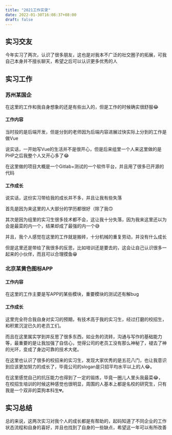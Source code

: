 ```yaml
---
title: "2021工作实录"
date: 2022-01-30T16:08:37+08:00
draft: false
---
```


## 实习交友

今年实习了两次，认识了很多朋友，这也是对我本不广泛的社交圈子的拓展，可我自己本身并不擅长聊天，希望之后可以认识更多优秀的人

## 实习工作

### 苏州某国企

在这里的工作和我自身想象的还是有些出入的，但是工作的时候确实很舒服😂

#### 工作内容

当时投的是后端开发，但是分到的老师因为后端内容进展过快实际上分到的工作是做Vue

说实话，一开始写Vue的生活并不是很开心，但是后来组里一个人来这里做的是PHP之后我整个人又开心多了😂

在这里做的项目大概是一个Gitlab+测试的一个软件平台，并且用了很多已开源的代码

#### 工作成长

说实话，这份实习带给我的成长并不多，并且让我有些失落

首先是因为来这里的人大部分的学历都很好（除了我🙃

其次是因为组里的实习生很多技术都不会，这让我十分失落，因为我来这里还以为会是最菜的内一个，结果却成了最强的内一个😅

并且，我个人感觉在这里的工作就是搬砖，十分机械的重复劳动，并没有什么成长

但是这里还是带给了我很多的反思，比如培训还是要去的，这会让自己认识很多一起来的小伙伴，而且可以合理摸鱼😁

### 北京某黄色图标APP

#### 工作内容

在这里的工作主要是写APP的某些模块，重要模块的测试还有解bug

#### 工作成长

这里完全符合我自身对实习的预期，有技术高于我的实习生，经过打磨的校招生，和积累沉淀已久的老员工们。

而且在这里属实学到并反思了很多东西，如业务的流转，沟通与写作的基础能力等，最重要的是让我加强了自信心，觉得公司的老员工没有那么神秘了，褪去了神的光环，变成了身边可靠的技术大佬。

在这里也认识了很多的校招来的实习生，发现大家优秀的是五花八门，也让我意识到应该更加努力的成长了，毕竟公司的slogan是只招平均水平以上的人😂。

在这里感觉自己的抗压能力也得到了一定的锻炼，毕竟一圈儿人里头我最菜😂，在校招生培训的时候这种感觉也很明显，周围的人基本上都是名校的研究生，只有我是一个双非的菜狗本科生💔。

## 实习总结

总的来说，这两次实习对我个人的成长都是有帮助的，起码知道了不同企业的工作状态流程和自身的喜好，并且也找到了自身的一些缺点，希望这一年可以有所改善